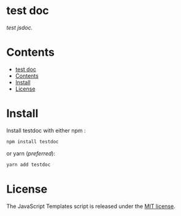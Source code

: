 # test doc

*test jsdoc.*

# Contents

- [test doc](#test-doc)
- [Contents](#contents)
- [Install](#install)
- [License](#license)

# Install

Install testdoc with either npm :

```sh
npm install testdoc
```

or yarn (*preferred*):

```sh
yarn add testdoc
```

# License

The JavaScript Templates script is released under the
[MIT license](https://opensource.org/licenses/MIT).
